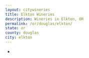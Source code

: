 ```yaml
---
layout: citywineries
title: Elkton Wineries
description: Wineries in Elkton, OR
permalink: /or/douglas/elkton/
state: or
county: douglas
city: elkton
---
```

-

